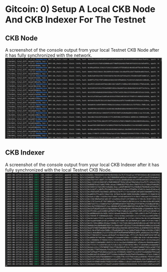 # Gitcoin: 0) Setup A Local CKB Node And CKB Indexer For The Testnet

## CKB Node


A screenshot of the console output from your local Testnet CKB Node after it has fully synchronized with the network.
![](node.png)

## CKB Indexer

A screenshot of the console output from your local CKB Indexer after it has fully synchronized with the local Testnet CKB Node.
![](index.png)
